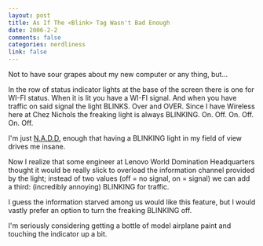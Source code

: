 ```yaml
--- 
layout: post
title: As If The <Blink> Tag Wasn't Bad Enough
date: 2006-2-2
comments: false
categories: nerdliness
link: false
---
```

Not to have sour grapes about my new computer or any thing, but...

In the row of status indicator lights at the base of the screen there is one for WI-FI status. When it is lit you have a WI-FI signal. And when you have traffic on said signal the light BLINKS. Over and OVER. Since I have Wireless here at Chez Nichols the freaking light is always BLINKING. On. Off. On. Off. On. Off.

I'm just <a href="http://www.randsinrepose.com/archives/2003/07/10/nadd.html" title="N.A.D.D.">N.A.D.D.</a> enough that having a BLINKING light in my field of view drives me insane.

Now I realize that some engineer at Lenovo World Domination Headquarters thought it would be really slick to overload the information channel provided by the light; instead of two values (off = no signal, on = signal) we can add a third: (incredibly annoying) BLINKING for traffic.

I guess the information starved among us would like this feature, but I would vastly prefer an option to turn the freaking BLINKING off.

I'm seriously considering getting a bottle of model airplane paint and touching the indicator up a bit.
